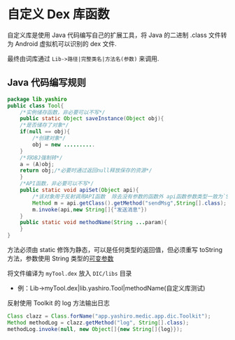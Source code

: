 # 自定义 Dex 库函数
自定义库是使用 Java 代码编写自己的扩展工具，将 Java 的二进制 .class 文件转为 Android 虚拟机可以识别的 dex 文件.

最终由词库通过 `Lib->路径|完整类名|方法名(参数)` 来调用.

## Java 代码编写规则
```java title="Tool.java"
package lib.yashiro
public class Tool{
    /*实例储存函数，非必要可以不写*/
    public static Object saveInstance(Object obj){
    /*是否储存了对象*/
    if(null == obj){
        /*创建对象*/
        obj = new ..........
    }
    /*将OBJ强制转*/
    a = (A)obj;
    return obj;/*必要时通过返回null释放保存的资源*/
    }
    /*API函数，非必要可以不写*/
    public static void apiSet(Object api){
        /*该对象用于反射调用API函数  除去没有参数的函数外 api函数参数类型一致为`String[].class`*/
        Method m = api.getClass().getMethod("sendMsg",String[].class);
        m.invoke(api,new String[]{"发送消息"})
    }
    public static void methodName(String ...param){
    }
}
```

方法必须由 static 修饰为静态，可以是任何类型的返回值，但必须重写 toString 方法，参数使用 String 类型的[可变参数](https://www.runoob.com/java/method-varargs.html)

将文件编译为 `myTool.dex` 放入 `DIC/libs` 目录

 - 例：Lib->myTool.dex|lib.yashiro.Tool|methodName(自定义库测试)

反射使用 Toolkit 的 log 方法输出日志

```java
Class clazz = Class.forName("app.yashiro.medic.app.dic.Toolkit");
Method methodLog = clazz.getMethod("log", String[].class);
methodLog.invoke(null, new Object[]{new String[]{log}});
```